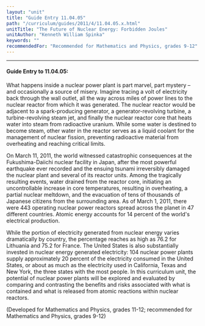 ```yaml
---
layout: "unit"
title: "Guide Entry 11.04.05"
path: "/curriculum/guides/2011/4/11.04.05.x.html"
unitTitle: "The Future of Nuclear Energy: Forbidden Joules"
unitAuthor: "Kenneth William Spinka"
keywords: ""
recommendedFor: "Recommended for Mathematics and Physics, grades 9-12"
---
```

<body>
<hr/>
<h4>
Guide Entry to 11.04.05:
</h4>
<p>
What happens inside a nuclear power plant is part marvel, part mystery – and occasionally a source of misery. Imagine tracing a volt of electricity back through the wall outlet, all the way across miles of power lines to the nuclear reactor from which it was generated. The nuclear reactor would be adjacent to a spark-producing generator, a generator-revolving turbine, a turbine-revolving steam jet, and finally the nuclear reactor core that heats water into steam from radioactive uranium. While some water is destined to become steam, other water in the reactor serves as a liquid coolant for the management of nuclear fission, preventing radioactive material from overheating and reaching critical limits.
</p>
<p>
On March 11, 2011, the world witnessed catastrophic consequences at the Fukushima-Daiichi nuclear facility in Japan, after the most powerful earthquake ever recorded and the ensuing tsunami irreversibly damaged the nuclear plant and several of its reactor units. Among the tragically resulting events, water drained from the reactor core, initiating an uncontrollable increase in core temperatures, resulting in overheating, a partial nuclear meltdown, and the evacuation of tens of thousands of Japanese citizens from the surrounding area. As of March 1, 2011, there were 443 operating nuclear power reactors spread across the planet in 47 different countries. Atomic energy accounts for 14 percent of the world's electrical production.
</p>
<p>
While the portion of electricity generated from nuclear energy varies dramatically by country, the percentage reaches as high as 76.2 for Lithuania and 75.2 for France. The United States is also substantially invested in nuclear energy generated electricity: 104 nuclear power plants supply approximately 20 percent of the electricity consumed in the United States, or about as much as the electricity used in California, Texas and New York, the three states with the most people. In this curriculum unit, the potential of nuclear power plants will be explored and evaluated by comparing and contrasting the benefits and risks associated with what is contained and what is released from atomic reactions within nuclear reactors.
</p>
<p>
(Developed for Mathematics and Physics, grades 11-12; recommended for Mathematics and Physics, grades 9-12)
</p>
</body>